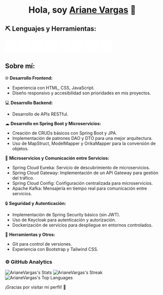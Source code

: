 <div align="center">
<h1 align="center">Hola, soy <a href="">Ariane Vargas</a> 👋</h1>
</div>

## ⛏ Lenguajes y Herramientas:

<div>
    <img src="img/html5.svg" alt="HTML5 Logo" width="40">
    <img src="img/css.svg" alt="CSS3 Logo" width="40">
    <img src="img/tailwindcss.svg" alt="Tailwind CSS Logo" width="40">
    <img src="img/javascript.svg" alt="JavaScript Logo" width="40">
    <img src="img/spring.svg" alt="Spring Framework Logo" width="40">
    <img src="img/springsecurity.svg" alt="Spring Security Logo" width="40">
    <img src="img/keycloak.svg" alt="Keycloak Logo" width="40">
    <img src="img/docker.svg" alt="Docker Logo" width="40">
</div>


## Sobre mí:

 🌐 **Desarrollo Frontend:**
 - Experiencia con HTML, CSS, JavaScript.
 - Diseño responsivo y accesibilidad son prioridades en mis proyectos.

💻 **Desarrollo Backend:**
- Desarrollo de APIs RESTful.

☁ **Desarrollo en Spring Boot y Microservicios:**
- Creación de CRUDs básicos con Spring Boot y JPA.
- Implementación de patrones DAO y DTO para una mejor arquitectura.
- Uso de MapStruct, ModelMapper y OrikaMapper para la conversión de objetos.

🔗 **Microservicios y Comunicación entre Servicios:**
- Spring Cloud Eureka: Servicio de descubrimiento de microservicios.
- Spring Cloud Gateway: Implementación de un API Gateway para gestión del tráfico.
- Spring Cloud Config: Configuración centralizada para microservicios.
- Apache Kafka: Mensajería en tiempo real para comunicación entre servicios.

🔒 **Seguridad y Autenticación:**
- Implementación de Spring Security básico (sin JWT).
- Uso de Keycloak para autenticación y autorización.
- Dockerización de servicios para despliegue en entornos controlados.

🚀 **Herramientas y Otros:**
- Git para control de versiones.
- Experiencia con Bootstrap y Tailwind CSS.
    

### ⚙️ GitHub Analytics

![ArianeVargas's Stats](https://github-readme-stats.vercel.app/api?username=ArianeVargas&theme=dark&show_icons=true&hide_border=true&count_private=true)
![ArianeVargas's Streak](https://github-readme-streak-stats.herokuapp.com/?user=ArianeVargas&theme=dark&hide_border=true)
![ArianeVargas's Top Languages](https://github-readme-stats.vercel.app/api/top-langs/?username=ArianeVargas&theme=dark&show_icons=true&hide_border=true&layout=compact)

¡Gracias por visitar mi perfil! 🚀
